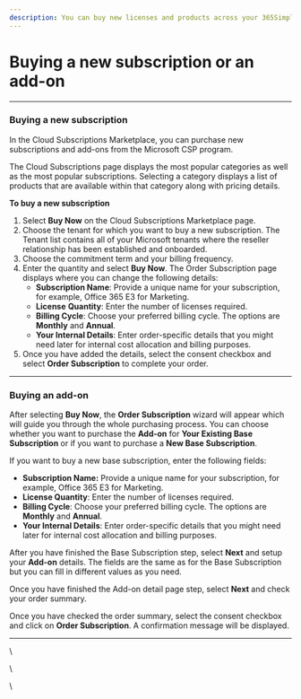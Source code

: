 ```yaml
---
description: You can buy new licenses and products across your 365Simple tenant.
---
```


# Buying a new subscription or an add-on

***

### Buying a new subscription

In the Cloud Subscriptions Marketplace, you can purchase new subscriptions and add-ons from the Microsoft CSP program.

The Cloud Subscriptions page displays the most popular categories as well as the most popular subscriptions. Selecting a category displays a list of products that are available within that category along with pricing details.

**To buy a new subscription**

1. Select **Buy Now** on the Cloud Subscriptions Marketplace page.
2. Choose the tenant for which you want to buy a new subscription. The Tenant list contains all of your Microsoft tenants where the reseller relationship has been established and onboarded.
3. Choose the commitment term and your billing frequency.
4. Enter the quantity and select **Buy Now**. The Order Subscription page displays where you can change the following details:
   * **Subscription Name**: Provide a unique name for your subscription, for example, Office 365 E3 for Marketing.
   * **License** **Quantity**: Enter the number of licenses required.
   * **Billing Cycle**: Choose your preferred billing cycle. The options are **Monthly** and **Annual**.
   * **Your Internal Details**: Enter order-specific details that you might need later for internal cost allocation and billing purposes.
5. Once you have added the details, select the consent checkbox and select **Order Subscription** to complete your order.

***

### Buying an add-on

After selecting **Buy Now**, the **Order Subscription** wizard will appear which will guide you through the whole purchasing process. You can choose whether you want to purchase the **Add-on** for **Your Existing Base Subscription** or if you want to purchase a **New Base Subscription**.

If you want to buy a new base subscription, enter the following fields:&#x20;

* **Subscription Name:** Provide a unique name for your subscription, for example, Office 365 E3 for Marketing.
* **License Quantity**: Enter the number of licenses required.
* **Billing Cycle**: Choose your preferred billing cycle. The options are **Monthly** and **Annual**.
* **Your Internal Details**: Enter order-specific details that you might need later for internal cost allocation and billing purposes.

After you have finished the Base Subscription step, select **Next** and setup your **Add-on** details. The fields are the same as for the Base Subscription but you can fill in different values as you need.

Once you have finished the Add-on detail page step, select **Next** and check your order summary.

Once you have checked the order summary, select the consent checkbox and click on **Order Subscription**. A confirmation message will be displayed.

***

\


\


\


